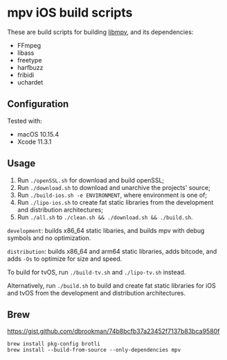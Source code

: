 # mpv iOS build scripts

These are build scripts for building [libmpv](https://github.com/mpv-player/mpv), and its dependencies:

- FFmpeg
- libass
- freetype
- harfbuzz
- fribidi
- uchardet

## Configuration

Tested with:

- macOS 10.15.4
- Xcode 11.3.1

## Usage

1. Run `./openSSL.sh` for download and build openSSL;
2. Run `./download.sh` to download and unarchive the projects' source;
3. Run `./build-ios.sh -e ENVIRONMENT`, where environment is one of;
4. Run `./lipo-ios.sh` to create fat static libraries from the development and distribution architectures;
5. Run `./all.sh` to `./clean.sh && ./download.sh && ./build.sh`.

`development`: builds x86_64 static libaries, and builds mpv with debug symbols and no optimization.

`distribution`: builds x86_64 and arm64 static libraries, adds bitcode, and adds `-Os` to optimize for size and speed.

To build for tvOS, run `./build-tv.sh` and `./lipo-tv.sh` instead.

Alternatively, run `./build.sh` to build and create fat static libraries for iOS and tvOS from the development and distribution architectures.

## Brew

https://gist.github.com/dbrookman/74b8bcfb37a23452f7137b83bca9580f

```
brew install pkg-config brotli
brew install --build-from-source --only-dependencies mpv
```
